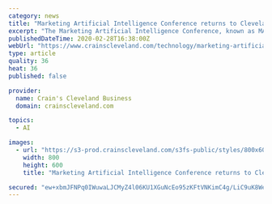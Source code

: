 ```yaml
---
category: news
title: "Marketing Artificial Intelligence Conference returns to Cleveland in July"
excerpt: "The Marketing Artificial Intelligence Conference, known as MAICON, is making its way back to Cleveland for a second year. Organizers said the conference will take place July 14-16 at the Huntington Convention Center of Cleveland, which was home to last year's inaugural event. The 2019 conference drew more than 300 marketers, from 12 countries ..."
publishedDateTime: 2020-02-28T16:38:00Z
webUrl: "https://www.crainscleveland.com/technology/marketing-artificial-intelligence-conference-returns-cleveland-july"
type: article
quality: 36
heat: 36
published: false

provider:
  name: Crain's Cleveland Business
  domain: crainscleveland.com

topics:
  - AI

images:
  - url: "https://s3-prod.crainscleveland.com/s3fs-public/styles/800x600/public/maicon-cleveland-2020_i.png"
    width: 800
    height: 600
    title: "Marketing Artificial Intelligence Conference returns to Cleveland in July"

secured: "ew+xbmJFNPq0IWuwaLJCMyZ4l06KU1XGuNcEo95zKFtVNKimC4g/LiC9uK8WetMvenQlcQ0SEoGw7WukaZVK3qxwK1wW4pesGGTdXgBwYBTsLTNvyPNE4bSwlqJ1olijamx1yi7/fyc5WKUbY8eKESsZqfoqvFtcPrrZCQnfUJBYUaRbUxomGXZq0n10hdkhhR7Ti7jqjsqFLVHlX0SsEIqxJO0J7nopWU8CxC/KJAmjE6096jdTpekgIjKks7A/+LsuzEzZqd6KR8vxUA71cugS//+Exd/R3PnYXVgb20IY/IYZenpSMR5xlIjMmrq1;4nBEP17m3nWb7ADeYQmaKQ=="
---
```


